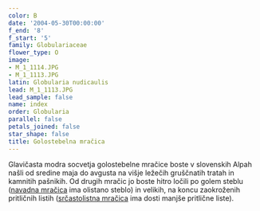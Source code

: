```yaml
---
color: B
date: '2004-05-30T00:00:00'
f_end: '8'
f_start: '5'
family: Globulariaceae
flower_type: O
image:
- M_1_1114.JPG
- M_1_1113.JPG
latin: Globularia nudicaulis
lead: M_1_1113.JPG
lead_sample: false
name: index
order: Globularia
parallel: false
petals_joined: false
star_shape: false
title: Golostebelna mračica
---
```

Glavičasta modra socvetja golostebelne mračice boste v slovenskih Alpah našli od sredine maja do avgusta na višje ležečih gruščnatih tratah in kamnitih pašnikih. Od drugih mračic jo boste hitro ločili po golem steblu ([navadna mračica](../GlobulariaPunctata(NavadnaMracica)/si_GlobulariaPunctata(NavadnaMracica).asp) ima olistano steblo) in velikih, na koncu zaokroženih pritličnih listih ([srčastolistna mračica](../GlobulariaCordifolia(SrcastolistnaMracica)/si_GlobulariaCordifolia(SrcastolistnaMracica).asp) ima dosti manjše pritlične liste).
